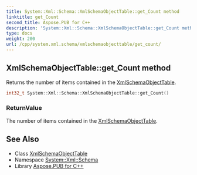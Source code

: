 ```yaml
---
title: System::Xml::Schema::XmlSchemaObjectTable::get_Count method
linktitle: get_Count
second_title: Aspose.PUB for C++
description: 'System::Xml::Schema::XmlSchemaObjectTable::get_Count method. Returns the number of items contained in the XmlSchemaObjectTable in C++.'
type: docs
weight: 200
url: /cpp/system.xml.schema/xmlschemaobjecttable/get_count/
---
```

## XmlSchemaObjectTable::get_Count method


Returns the number of items contained in the [XmlSchemaObjectTable](../).

```cpp
int32_t System::Xml::Schema::XmlSchemaObjectTable::get_Count()
```


### ReturnValue

The number of items contained in the [XmlSchemaObjectTable](../).

## See Also

* Class [XmlSchemaObjectTable](../)
* Namespace [System::Xml::Schema](../../)
* Library [Aspose.PUB for C++](../../../)
